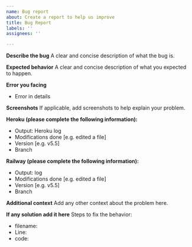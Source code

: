 ```yaml
---
name: Bug report
about: Create a report to help us improve
title: Bug Report
labels: ''
assignees: ''

---
```


**Describe the bug**
A clear and concise description of what the bug is.


**Expected behavior**
A clear and concise description of what you expected to happen.
 
**Error you facing**
- Error in details 

**Screenshots**
If applicable, add screenshots to help explain your problem.

**Heroku (please complete the following information):**
 - Output: Heroku log
 - Modifications done [e.g. edited a file]
 - Version [e.g. v5.5]
 - Branch

**Railway (please complete the following information):**
 - Output:  log
 - Modifications done [e.g. edited a file]
 - Version [e.g. v5.5]
 - Branch


**Additional context**
Add any other context about the problem here.


**If any solution add it here**
Steps to fix the behavior:
- filename:
- Line:
- code:
